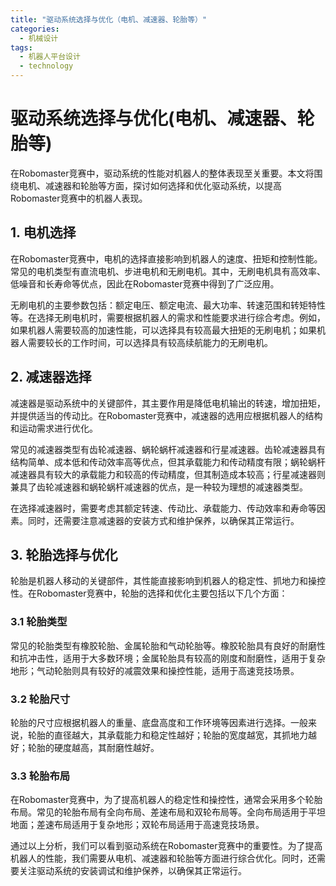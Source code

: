 ```yaml
---  
title: "驱动系统选择与优化（电机、减速器、轮胎等）"  
categories:  
  - 机械设计  
tags: 
  - 机器人平台设计 
  - technology  
---  
```


# 驱动系统选择与优化(电机、减速器、轮胎等)

在Robomaster竞赛中，驱动系统的性能对机器人的整体表现至关重要。本文将围绕电机、减速器和轮胎等方面，探讨如何选择和优化驱动系统，以提高Robomaster竞赛中的机器人表现。

## 1. 电机选择

在Robomaster竞赛中，电机的选择直接影响到机器人的速度、扭矩和控制性能。常见的电机类型有直流电机、步进电机和无刷电机。其中，无刷电机具有高效率、低噪音和长寿命等优点，因此在Robomaster竞赛中得到了广泛应用。

无刷电机的主要参数包括：额定电压、额定电流、最大功率、转速范围和转矩特性等。在选择无刷电机时，需要根据机器人的需求和性能要求进行综合考虑。例如，如果机器人需要较高的加速性能，可以选择具有较高最大扭矩的无刷电机；如果机器人需要较长的工作时间，可以选择具有较高续航能力的无刷电机。

## 2. 减速器选择

减速器是驱动系统中的关键部件，其主要作用是降低电机输出的转速，增加扭矩，并提供适当的传动比。在Robomaster竞赛中，减速器的选用应根据机器人的结构和运动需求进行优化。

常见的减速器类型有齿轮减速器、蜗轮蜗杆减速器和行星减速器。齿轮减速器具有结构简单、成本低和传动效率高等优点，但其承载能力和传动精度有限；蜗轮蜗杆减速器具有较大的承载能力和较高的传动精度，但其制造成本较高；行星减速器则兼具了齿轮减速器和蜗轮蜗杆减速器的优点，是一种较为理想的减速器类型。

在选择减速器时，需要考虑其额定转速、传动比、承载能力、传动效率和寿命等因素。同时，还需要注意减速器的安装方式和维护保养，以确保其正常运行。

## 3. 轮胎选择与优化

轮胎是机器人移动的关键部件，其性能直接影响到机器人的稳定性、抓地力和操控性。在Robomaster竞赛中，轮胎的选择和优化主要包括以下几个方面：

### 3.1 轮胎类型

常见的轮胎类型有橡胶轮胎、金属轮胎和气动轮胎等。橡胶轮胎具有良好的耐磨性和抗冲击性，适用于大多数环境；金属轮胎具有较高的刚度和耐磨性，适用于复杂地形；气动轮胎则具有较好的减震效果和操控性能，适用于高速竞技场景。

### 3.2 轮胎尺寸

轮胎的尺寸应根据机器人的重量、底盘高度和工作环境等因素进行选择。一般来说，轮胎的直径越大，其承载能力和稳定性越好；轮胎的宽度越宽，其抓地力越好；轮胎的硬度越高，其耐磨性越好。

### 3.3 轮胎布局

在Robomaster竞赛中，为了提高机器人的稳定性和操控性，通常会采用多个轮胎布局。常见的轮胎布局有全向布局、差速布局和双轮布局等。全向布局适用于平坦地面；差速布局适用于复杂地形；双轮布局适用于高速竞技场景。

通过以上分析，我们可以看到驱动系统在Robomaster竞赛中的重要性。为了提高机器人的性能，我们需要从电机、减速器和轮胎等方面进行综合优化。同时，还需要关注驱动系统的安装调试和维护保养，以确保其正常运行。 
